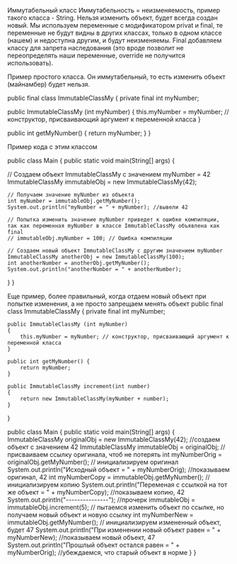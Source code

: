 Иммутабельный класс Иммутабельность = неизменяемость, пример такого класса - String. Нельзя изменить объект, будет всегда создан новый. Мы используем переменные с модификатором privat и final, те переменные не будут видны в других классах, только в одном классе (нашем) и недоступна другим, и будут неизменяемы. Final добавляем классу для запрета наследования (это вроде позволит не переопределять наши переменные, override не получится использовать).

Пример простого класса. Он иммутабельный, то есть изменить объект (майнамбер) будет нельзя.

public final class ImmutableClassMy { 
private final int myNumber;

public ImmutableClassMy (int myNumber)
{ 
this.myNumber = myNumber; // конструктор, присваивающий аргумент к переменной класса 
}

public int getMyNumber() { 
return myNumber; 
} 
}

Пример кода с этим классом

public class Main { public static void main(String[] args) { 

 // Создаем объект ImmutableClassMy с значением myNumber = 42 
 ImmutableClassMy immutableObj = new ImmutableClassMy(42);

    // Получаем значение myNumber из объекта
    int myNumber = immutableObj.getMyNumber();
    System.out.println("myNumber = " + myNumber); //вывели 42

    // Попытка изменить значение myNumber приведет к ошибке компиляции, так как переменная myNumber в классе ImmutableClassMy объявлена как final
    // immutableObj.myNumber = 100; // Ошибка компиляции

    // Создаем новый объект ImmutableClassMy с другим значением myNumber
    ImmutableClassMy anotherObj = new ImmutableClassMy(100);
    int anotherNumber = anotherObj.getMyNumber();
    System.out.println("anotherNumber = " + anotherNumber);
}
}


Еще пример, более правильный, когда отдаем новый объект при попытке изменения, а не просто запрещаем менять объект
public final class ImmutableClassMy {
    private final int myNumber;

    public ImmutableClassMy (int myNumber)
    {
        this.myNumber = myNumber; // конструктор, присваивающий аргумент к переменной класса
    }

    public int getMyNumber() {
        return myNumber;
    }

    public ImmutableClassMy increment(int number)
    {
        return new ImmutableClassMy(myNumber + number);
    }
}

public class Main {
    public static void main(String[] args) {
        ImmutableClassMy originalObj = new ImmutableClassMy(42); //создаем объект с значением 42
        ImmutableClassMy immutableObj = originalObj; // присваиваем ссылку оригинала, чтоб не потерять
        int myNumberOrig = originalObj.getMyNumber(); // инициализируем оригинал
        System.out.println("Исходный объект = " + myNumberOrig); //показываем оригинал, 42
        int myNumberCopy = immutableObj.getMyNumber();  // инициализируем копию
        System.out.println("Переменая с ссылкой на тот же объект = " + myNumberCopy); //показываем копию, 42
        System.out.println("---------------"); //прочерк
        immutableObj = immutableObj.increment(5); // пытаемся изменить объект по ссылке, но получаем новый объект и новую ссылку
        int myNumberNew = immutableObj.getMyNumber(); // инициализируем измененный объект, будет 47
        System.out.println("При изменении новый объект равен = " + myNumberNew); //показываем новый объект, 47
        System.out.println("Прошлый объект остался равен = " + myNumberOrig); //убеждаемся, что старый объект в норме
    }
    }
